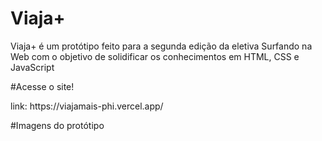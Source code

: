 # Viaja+

<p>Viaja+ é um protótipo feito para a segunda edição da eletiva Surfando na Web com o objetivo de solidificar os conhecimentos em HTML, CSS e JavaScript</p>

#Acesse o site!
<p>link: https://viajamais-phi.vercel.app/</p>

#Imagens do protótipo
